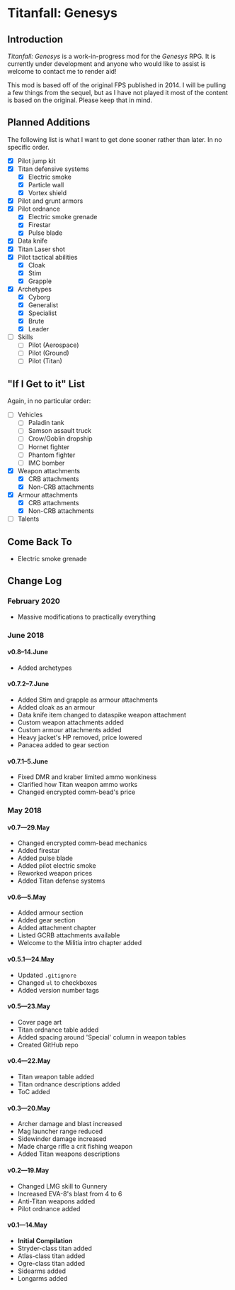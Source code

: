 # Titanfall: Genesys

## Introduction

*Titanfall: Genesys* is a work-in-progress mod for the *Genesys* RPG. It is currently under development and anyone who would like to assist is welcome to contact me to render aid!

This mod is based off of the original FPS published in 2014. I will be pulling a few things from the sequel, but as I have not played it most of the content is based on the original. Please keep that in mind.

## Planned Additions

The following list is what I want to get done sooner rather than later. In no specific order.

- [X] Pilot jump kit
- [X] Titan defensive systems
  - [X] Electric smoke
  - [X] Particle wall
  - [X] Vortex shield
- [X] Pilot and grunt armors
- [X] Pilot ordnance
  - [X] Electric smoke grenade
  - [X] Firestar
  - [X] Pulse blade
- [X] Data knife
- [X] Titan Laser shot
- [X] Pilot tactical abilities
  - [X] Cloak
  - [X] Stim
  - [X] Grapple
- [X] Archetypes
  - [X] Cyborg
  - [X] Generalist
  - [X] Specialist
  - [X] Brute
  - [X] Leader
- [ ] Skills
  - [ ] Pilot (Aerospace)
  - [ ] Pilot (Ground)
  - [ ] Pilot (Titan)

## "If I Get to it" List

Again, in no particular order:

- [ ] Vehicles
  - [ ] Paladin tank
  - [ ] Samson assault truck
  - [ ] Crow/Goblin dropship
  - [ ] Hornet fighter
  - [ ] Phantom fighter
  - [ ] IMC bomber
- [X] Weapon attachments
  - [X] CRB attachments
  - [X] Non-CRB attachments
- [X] Armour attachments
  - [X] CRB attachments
  - [X] Non-CRB attachments
- [ ] Talents

## Come Back To

- Electric smoke grenade

## Change Log

### February 2020

- Massive modifications to practically everything

### June 2018

#### v0.8–14.June

- Added archetypes

#### v0.7.2–7.June

- Added Stim and grapple as armour attachments
- Added cloak as an armour
- Data knife item changed to dataspike weapon attachment
- Custom weapon attachments added
- Custom armour attachments added
- Heavy jacket's HP removed, price lowered
- Panacea added to gear section

#### v0.7.1–5.June

- Fixed DMR and kraber limited ammo wonkiness
- Clarified how Titan weapon ammo works
- Changed encrypted comm-bead's price

### May 2018

#### v0.7—29.May

- Changed encrypted comm-bead mechanics
- Added firestar
- Added pulse blade
- Added pilot electric smoke
- Reworked weapon prices
- Added Titan defense systems

#### v0.6—5.May

- Added armour section
- Added gear section
- Added attachment chapter
- Listed GCRB attachments available
- Welcome to the Militia intro chapter added

#### v0.5.1—24.May

- Updated `.gitignore`
- Changed `ul` to checkboxes
- Added version number tags

#### v0.5—23.May

- Cover page art
- Titan ordnance table added
- Added spacing around 'Special' column in weapon tables
- Created GitHub repo

#### v0.4—22.May

- Titan weapon table added
- Titan ordnance descriptions added
- ToC added

#### v0.3—20.May

- Archer damage and blast increased
- Mag launcher range reduced
- Sidewinder damage increased
- Made charge rifle a crit fishing weapon
- Added Titan weapons descriptions

#### v0.2—19.May

- Changed LMG skill to Gunnery
- Increased EVA-8's blast from 4 to 6
- Anti-Titan weapons added
- Pilot ordnance added

#### v0.1—14.May

- **Initial Compilation**
- Stryder-class titan added
- Atlas-class titan added
- Ogre-class titan added
- Sidearms added
- Longarms added
